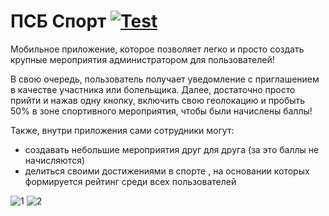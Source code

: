 # ПСБ Спорт [![Test](https://github.com/Nikolai17/Team_UP/actions/workflows/test.yml/badge.svg)](https://github.com/Nikolai17/Team_UP/actions/workflows/test.yml)
Мобильное приложение, которое позволяет легко и просто создать крупные мероприятия администратором для пользователей!

В свою очередь, пользователь получает уведомление с приглашением в качестве участника или болельщика. Далее, достаточно просто прийти и нажав одну кнопку, включить свою геолокацию и пробыть 50%  в зоне спортивного мероприятия, чтобы были начислены баллы!

Также, внутри приложения сами сотрудники могут:
- создавать небольшие мероприятия друг для друга (за это баллы не начисляются)
- делиться своими достижениями в спорте , на основании которых формируется рейтинг среди всех пользователей


![1](https://user-images.githubusercontent.com/78022759/120915832-a03ea000-c6ae-11eb-93b8-cba9931e6309.jpg)
![2](https://user-images.githubusercontent.com/78022759/120915837-a3399080-c6ae-11eb-9384-1368581036f3.jpg)



